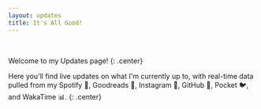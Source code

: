```yaml
---
layout: updates
title: It's All Good!
---
```


<br>

Welcome to my Updates page!
{: .center}

Here you'll find live updates on what I'm currently up to, with real-time data pulled from my Spotify 🎵, Goodreads 📖, Instagram 🎨, GitHub 🐾, Pocket 🐦, and WakaTime 📊.
{: .center}

<br>

